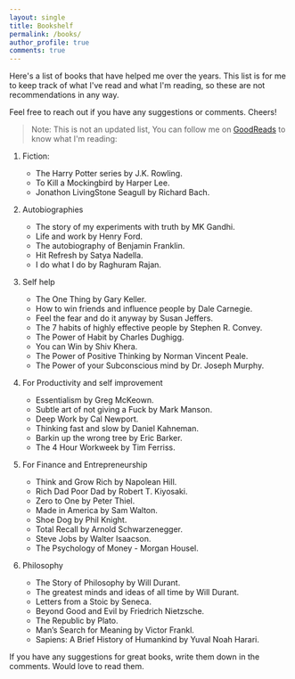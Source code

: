 ```yaml
---
layout: single
title: Bookshelf 
permalink: /books/
author_profile: true
comments: true 
---
```


Here's a list of books that have helped me over the years. This list is for me to keep track of what I've read and what I'm reading, so these are not recommendations in any way. 

Feel free to reach out if you have any suggestions or comments. Cheers! 

> Note: This is not an updated list, You can follow me on [GoodReads] to know what I'm reading: 

1. Fiction: 
    - The Harry Potter series by J.K. Rowling.
    - To Kill a Mockingbird by Harper Lee.
    - Jonathon LivingStone Seagull by Richard Bach. 

2. Autobiographies
    - The story of my experiments with truth by MK Gandhi.
    - Life and work by Henry Ford.
    - The autobiography of Benjamin Franklin.
    - Hit Refresh by Satya Nadella.
    - I do what I do by Raghuram Rajan.

3. Self help 

    - The One Thing by Gary Keller.
    - How to win friends and influence people by Dale Carnegie.
    - Feel the fear and do it anyway by Susan Jeffers.
    - The 7 habits of highly effective people by Stephen R. Convey.
    - The Power of Habit by Charles Dughigg.
    - You can Win by Shiv Khera.
    - The Power of Positive Thinking by Norman Vincent Peale.
    - The Power of your Subconscious mind by Dr. Joseph Murphy.

4. For Productivity and self improvement
    - Essentialism by Greg McKeown.
    - Subtle art of not giving a Fuck by Mark Manson.
    - Deep Work by Cal Newport.
    - Thinking fast and slow by Daniel Kahneman. 
    - Barkin up the wrong tree by Eric Barker.
    - The 4 Hour Workweek by Tim Ferriss.

5. For Finance and Entrepreneurship
    - Think and Grow Rich by Napolean Hill.
    - Rich Dad Poor Dad by Robert T. Kiyosaki.
    - Zero to One by Peter Thiel. 
    - Made in America by Sam Walton. 
    - Shoe Dog by Phil Knight.
    - Total Recall by Arnold Schwarzenegger.
    - Steve Jobs by Walter Isaacson.
    - The Psychology of Money - Morgan Housel.

6. Philosophy 
    - The Story of Philosophy by Will Durant. 
    - The greatest minds and ideas of all time by Will Durant. 
    - Letters from a Stoic by Seneca. 
    - Beyond Good and Evil by Friedrich Nietzsche.
    - The Republic by Plato. 
    - Man’s Search for Meaning by Victor Frankl.
    - Sapiens: A Brief History of Humankind by Yuval Noah Harari.

If you have any suggestions for great books, write them down in the comments. Would love to read them. 


[GoodReads]: https://www.goodreads.com/user/show/31513610-afroz-chakure